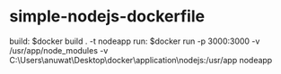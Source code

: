 # simple-nodejs-dockerfile
build: $docker build . -t nodeapp
run: $docker run -p 3000:3000 -v /usr/app/node_modules  -v C:\Users\anuwat\Desktop\docker\application\nodejs:/usr/app nodeapp
